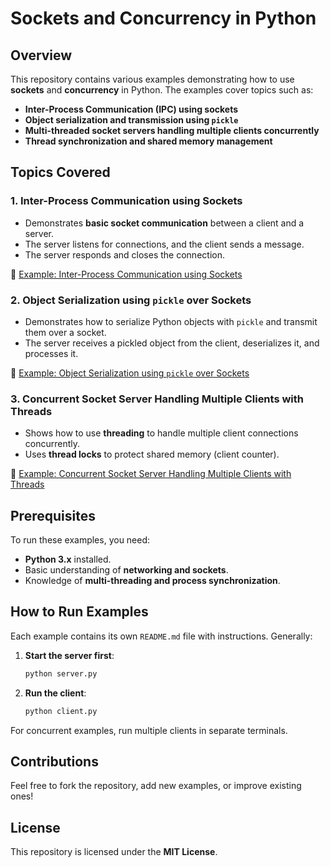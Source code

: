 # Sockets and Concurrency in Python

## Overview
This repository contains various examples demonstrating how to use **sockets** and **concurrency** in Python. The examples cover topics such as:

- **Inter-Process Communication (IPC) using sockets**
- **Object serialization and transmission using `pickle`**
- **Multi-threaded socket servers handling multiple clients concurrently**
- **Thread synchronization and shared memory management**

## Topics Covered

### 1. Inter-Process Communication using Sockets
- Demonstrates **basic socket communication** between a client and a server.
- The server listens for connections, and the client sends a message.
- The server responds and closes the connection.

📂 [Example: Inter-Process Communication using Sockets](./inter_process_communication/README.md)

### 2. Object Serialization using `pickle` over Sockets
- Demonstrates how to serialize Python objects with `pickle` and transmit them over a socket.
- The server receives a pickled object from the client, deserializes it, and processes it.

📂 [Example: Object Serialization using `pickle` over Sockets](./serialization_with_pickle/README.md)

### 3. Concurrent Socket Server Handling Multiple Clients with Threads
- Shows how to use **threading** to handle multiple client connections concurrently.
- Uses **thread locks** to protect shared memory (client counter).

📂 [Example: Concurrent Socket Server Handling Multiple Clients with Threads](./multi_threaded_server/README.md)

## Prerequisites
To run these examples, you need:

- **Python 3.x** installed.
- Basic understanding of **networking and sockets**.
- Knowledge of **multi-threading and process synchronization**.

## How to Run Examples
Each example contains its own `README.md` file with instructions. Generally:

1. **Start the server first**:
   ```bash
   python server.py
   ```
2. **Run the client**:
   ```bash
   python client.py
   ```

For concurrent examples, run multiple clients in separate terminals.

## Contributions
Feel free to fork the repository, add new examples, or improve existing ones!

## License
This repository is licensed under the **MIT License**.

